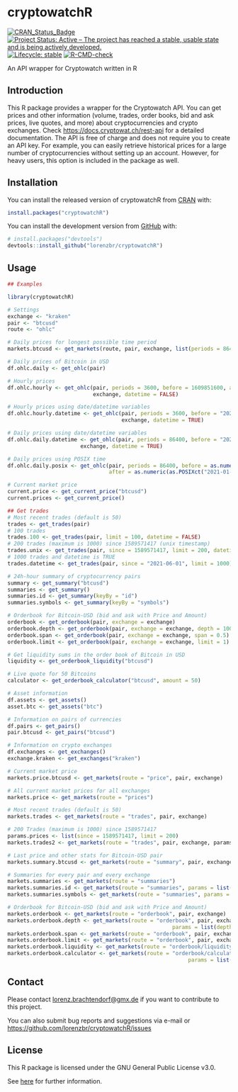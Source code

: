 
<!-- README.md is generated from README.Rmd. Please edit that file -->

# cryptowatchR

<!-- badges: start -->

[![CRAN\_Status\_Badge](https://www.r-pkg.org/badges/version/cryptowatchR)](https://cran.r-project.org/package=cryptowatchR)
[![Project Status: Active – The project has reached a stable, usable
state and is being actively
developed.](https://www.repostatus.org/badges/latest/active.svg)](https://www.repostatus.org/#active)
[![Lifecycle:
stable](https://img.shields.io/badge/lifecycle-stable-green.svg)](https://lifecycle.r-lib.org/articles/stages.html#stable-1)
[![R-CMD-check](https://github.com/lorenzbr/cryptowatchR/workflows/R-CMD-check/badge.svg)](https://github.com/lorenzbr/cryptowatchR/actions)
<!-- badges: end -->

An API wrapper for Cryptowatch written in R

## Introduction

This R package provides a wrapper for the Cryptowatch API. You can get
prices and other information (volume, trades, order books, bid and ask
prices, live quotes, and more) about cryptocurrencies and crypto
exchanges. Check <https://docs.cryptowat.ch/rest-api> for a detailed
documentation. The API is free of charge and does not require you to
create an API key. For example, you can easily retrieve historical
prices for a large number of cryptocurrencies without setting up an
account. However, for heavy users, this option is included in the
package as well.

## Installation

You can install the released version of cryptowatchR from
[CRAN](https://CRAN.R-project.org) with:

``` r
install.packages("cryptowatchR")
```

You can install the development version from
[GitHub](https://github.com/) with:

``` r
# install.packages("devtools")
devtools::install_github("lorenzbr/cryptowatchR")
```

## Usage

``` r
## Examples

library(cryptowatchR)

# Settings
exchange <- "kraken"
pair <- "btcusd"
route <- "ohlc"

# Daily prices for longest possible time period
markets.btcusd <- get_markets(route, pair, exchange, list(periods = 86400))

# Daily prices of Bitcoin in USD
df.ohlc.daily <- get_ohlc(pair)

# Hourly prices
df.ohlc.hourly <- get_ohlc(pair, periods = 3600, before = 1609851600, after = 1609506000,
                           exchange, datetime = FALSE)

# Hourly prices using date/datetime variables
df.ohlc.hourly.datetime <- get_ohlc(pair, periods = 3600, before = "2021-01-05", after = "2021-01-01",
                                    exchange, datetime = TRUE)

# Daily prices using date/datetime variables
df.ohlc.daily.datetime <- get_ohlc(pair, periods = 86400, before = "2021-05-12", after = "2021-01-01",
                       exchange, datetime = TRUE)

# Daily prices using POSIX time
df.ohlc.daily.posix <- get_ohlc(pair, periods = 86400, before = as.numeric(as.POSIXct("2021-05-12 14:00:00 UCT")),
                                after = as.numeric(as.POSIXct("2021-01-01 14:00:00 UCT")), exchange, datetime = FALSE)

# Current market price
current.price <- get_current_price("btcusd")
current.prices <- get_current_price()

## Get trades
# Most recent trades (default is 50)
trades <- get_trades(pair)
# 100 trades
trades.100 <- get_trades(pair, limit = 100, datetime = FALSE)
# 200 trades (maximum is 1000) since 1589571417 (unix timestamp)
trades.unix <- get_trades(pair, since = 1589571417, limit = 200, datetime = FALSE)
# 1000 trades and datetime is TRUE
trades.datetime <- get_trades(pair, since = "2021-06-01", limit = 1000)

# 24h-hour summary of cryptocurrency pairs
summary <- get_summary("btcusd")
summaries <- get_summary()
summaries.id <- get_summary(keyBy = "id")
summaries.symbols <- get_summary(keyBy = "symbols")

# Orderbook for Bitcoin-USD (bid and ask with Price and Amount)
orderbook <- get_orderbook(pair, exchange = exchange)
orderbook.depth <- get_orderbook(pair, exchange = exchange, depth = 100)
orderbook.span <- get_orderbook(pair, exchange = exchange, span = 0.5)
orderbook.limit <- get_orderbook(pair, exchange = exchange, limit = 1)

# Get liquidity sums in the order book of Bitcoin in USD
liquidity <- get_orderbook_liquidity("btcusd")

# Live quote for 50 Bitcoins
calculator <- get_orderbook_calculator("btcusd", amount = 50)

# Asset information
df.assets <- get_assets()
asset.btc <- get_assets("btc")

# Information on pairs of currencies
df.pairs <- get_pairs()
pair.btcusd <- get_pairs("btcusd")

# Information on crypto exchanges
df.exchanges <- get_exchanges()
exchange.kraken <- get_exchanges("kraken")

# Current market price
markets.price.btcusd <- get_markets(route = "price", pair, exchange)

# All current market prices for all exchanges
markets.price <- get_markets(route = "prices")

# Most recent trades (default is 50)
markets.trades <- get_markets(route = "trades", pair, exchange)

# 200 Trades (maximum is 1000) since 1589571417
params.prices <- list(since = 1589571417, limit = 200)
markets.trades2 <- get_markets(route = "trades", pair, exchange, params.prices)

# Last price and other stats for Bitcoin-USD pair
markets.summary.btcusd <- get_markets(route = "summary", pair, exchange)

# Summaries for every pair and every exchange
markets.summaries <- get_markets(route = "summaries")
markets.summaries.id <- get_markets(route = "summaries", params = list(keyBy = "id"))
markets.summaries.symbols <- get_markets(route = "summaries", params = list(keyBy = "symbols"))

# Orderbook for Bitcoin-USD (bid and ask with Price and Amount)
markets.orderbook <- get_markets(route = "orderbook", pair, exchange)
markets.orderbook.depth <- get_markets(route = "orderbook", pair, exchange,
                                                    params = list(depth = 100))
markets.orderbook.span <- get_markets(route = "orderbook", pair, exchange, params = list(span = 0.5))
markets.orderbook.limit <- get_markets(route = "orderbook", pair, exchange, params = list(limit = 1))
markets.orderbook.liquidity <- get_markets(route = "orderbook/liquidity", pair, exchange)
markets.orderbook.calculator <- get_markets(route = "orderbook/calculator", pair, exchange,
                                                         params = list(amount = 1))
```

## Contact

Please contact <lorenz.brachtendorf@gmx.de> if you want to contribute to
this project.

You can also submit bug reports and suggestions via e-mail or
<https://github.com/lorenzbr/cryptowatchR/issues>

## License

This R package is licensed under the GNU General Public License v3.0.

See
[here](https://github.com/lorenzbr/cryptowatchR/blob/main/LICENSE.md)
for further information.
